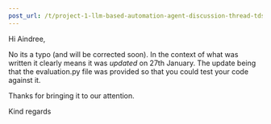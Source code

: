 ```yaml
---
post_url: /t/project-1-llm-based-automation-agent-discussion-thread-tds-jan-2025/164277/90
---
```

Hi Aindree,

No its a typo (and will be corrected soon). In the context of what was written it clearly means it was *updated* on 27th January. The update being that the evaluation.py file was provided so that you could test your code against it.

Thanks for bringing it to our attention.

Kind regards